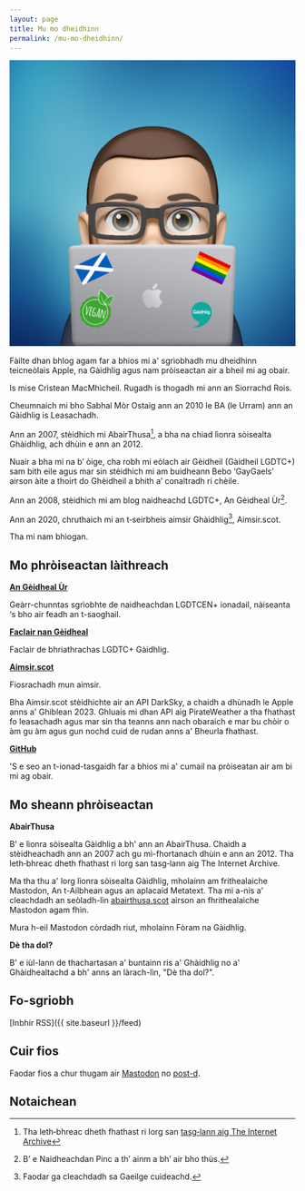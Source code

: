 ```yaml
---
layout: page
title: Mu mo dheidhinn
permalink: /mu-mo-dheidhinn/
---
```


<img class="avatar" src="/images/icons/cristean.jpg" />

Fàilte dhan bhlog agam far a bhios mi a' sgrìobhadh mu dheidhinn teicneòlais Apple, na Gàidhlig agus nam pròiseactan air a bheil mi ag obair.

Is mise Crìstean MacMhìcheil. Rugadh is thogadh mi ann an Siorrachd Rois.

Cheumnaich mi bho Sabhal Mòr Ostaig ann an 2010 le BA (le Urram) ann an Gàidhlig is Leasachadh.

Ann an 2007, stèidhich mi AbairThusa[^1], a bha na chiad lìonra sòisealta Ghàidhlig, ach dhùin e ann an 2012.

Nuair a bha mi na b’ òige, cha robh mi eòlach air Gèidheil (Gàidheil LGDTC+) sam bith eile agus mar sin stèidhich mi am buidheann Bebo ‘GayGaels’ airson àite a thoirt do Ghèidheil a bhith a’ conaltradh ri chèile.

Ann an 2008, stèidhich mi am blog naidheachd LGDTC+, An Gèidheal Ùr[^2].

Ann an 2020, chruthaich mi an t‑seirbheis aimsir Ghàidhlig[^3], Aimsir.scot.

Tha mi nam bhìogan.

## Mo phròiseactan làithreach

**[An Gèidheal Ùr](https://angeidhealur.scot/)**

Geàrr-chunntas sgrìobhte de naidheachdan LGDTCEN+ ionadail, nàiseanta ‘s bho air feadh an t-saoghail.

**[Faclair nan Gèidheal](https://faclair.lgbt/)**

Faclair de bhriathrachas LGDTC+ Gàidhlig.

**[Aimsir.scot](https://aimsir.scot/)**

Fiosrachadh mun aimsir.

Bha Aimsir.scot stèidhichte air an API DarkSky, a chaidh a dhùnadh le Apple anns a' Ghiblean 2023. Ghluais mi dhan API aig PirateWeather a tha fhathast fo leasachadh agus mar sin tha teanns ann nach obaraich e mar bu chòir o àm gu àm agus gun nochd cuid de rudan anns a' Bheurla fhathast.

**[GitHub](https://github.com/angeidheal)**

'S e seo an t-ionad-tasgaidh far a bhios mi a' cumail na pròiseatan air am bi mi ag obair.

## Mo sheann phròiseactan

**AbairThusa**

B' e lìonra sòisealta Gàidhlig a bh' ann an AbairThusa. Chaidh a stèidheachadh ann an 2007 ach gu mì-fhortanach dhùin e ann an 2012. Tha leth‑bhreac dheth fhathast ri lorg san tasg‑lann aig The Internet Archive.

Ma tha thu a' lorg lìonra sòisealta Gàidhlig, mholainn am frithealaiche Mastodon, An t-Ailbhean agus an aplacaid Metatext. Tha mi a-nis a' cleachdadh an seòladh-lìn [abairthusa.scot](https://abairthusa.scot/) airson an fhrithealaiche Mastodon agam fhìn.

Mura h-eil Mastodon còrdadh riut, mholainn Fòram na Gàidhlig.

**Dè tha dol?**

B' e iùl-lann de thachartasan a' buntainn ris a' Ghàidhlig no a' Ghàidhealtachd a bh' anns an làrach-lìn, "Dè tha dol?".

## Fo-sgriobh

[Inbhir RSS]({{ site.baseurl }}/feed)

## Cuir fios

Faodar fios a chur thugam air <a rel="me" href="{{ site.mastodon }}" target="_blank">Mastodon</a> no [post-d](mailto:fios@criomagan.scot).

## Notaichean

[^1]: Tha leth‑bhreac dheth fhathast ri lorg san [tasg‑lann aig The Internet Archive](https://web.archive.org/web/20090205170058/http://abairthusa.ning.com/)

[^2]: B’ e Naidheachdan Pinc a th’ ainm a bh’ air bho thùs.

[^3]: Faodar ga cleachdadh sa Gaeilge cuideachd.
